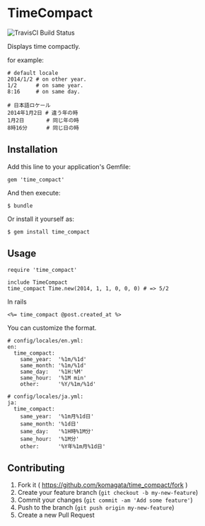 # TimeCompact

![TravisCI Build Status](https://secure.travis-ci.org/komagata/time_compact.png)

Displays time compactly.

for example:

    # default locale
    2014/1/2 # on other year.
    1/2      # on same year.
    8:16     # on same day.

    # 日本語ロケール
    2014年1月2日 # 違う年の時
    1月2日       # 同じ年の時
    8時16分      # 同じ日の時

## Installation

Add this line to your application's Gemfile:

    gem 'time_compact'

And then execute:

    $ bundle

Or install it yourself as:

    $ gem install time_compact

## Usage

    require 'time_compact'

    include TimeCompact
    time_compact Time.new(2014, 1, 1, 0, 0, 0) # => 5/2

In rails

    <%= time_compact @post.created_at %>

You can customize the format.

    # config/locales/en.yml:
    en:
      time_compact:
        same_year:  '%1m/%1d'
        same_month: '%1m/%1d'
        same_day:   '%1H:%M'
        same_hour:  '%1M min'
        other:      '%Y/%1m/%1d'

    # config/locales/ja.yml:
    ja:
      time_compact:
        same_year:  '%1m月%1d日'
        same_month: '%1d日'
        same_day:   '%1H時%1M分'
        same_hour:  '%1M分'
        other:      '%Y年%1m月%1d日'

## Contributing

1. Fork it ( https://github.com/komagata/time_compact/fork )
2. Create your feature branch (`git checkout -b my-new-feature`)
3. Commit your changes (`git commit -am 'Add some feature'`)
4. Push to the branch (`git push origin my-new-feature`)
5. Create a new Pull Request
